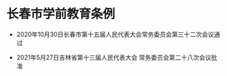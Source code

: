 # 长春市学前教育条例

- 2020年10月30日长春市第十五届人民代表大会常务委员会第三十二次会议通过

- 2021年5月27日吉林省第十三届人民代表大会
  常务委员会第二十八次会议批准

<!-- INFO END -->
